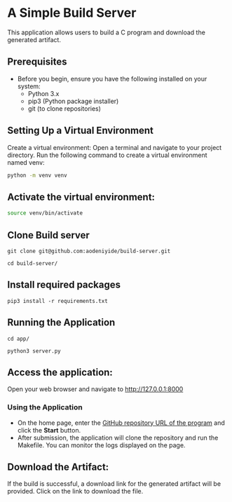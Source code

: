 # A Simple Build Server


This application allows users to build a C program and download the generated artifact.

## Prerequisites
 * Before you begin, ensure you have the following installed on your system:
   * Python 3.x
   * pip3 (Python package installer)
   * git (to clone repositories)




## Setting Up a Virtual Environment
Create a virtual environment: Open a terminal and navigate to your project directory. Run the following command to create a virtual environment named venv:
```bash
python -m venv venv
```
## Activate the virtual environment:

```bash
source venv/bin/activate
```

## Clone Build server
```
git clone git@github.com:aodeniyide/build-server.git

cd build-server/
```
## Install required packages
```
pip3 install -r requirements.txt
```


## Running the Application
```
cd app/

python3 server.py
```

## Access the application: 
Open your web browser and navigate to http://127.0.0.1:8000

### Using the Application
  * On the home page, enter the [GitHub repository URL of the program](git@github.com:aodeniyide/sample-program.git) and click the **Start** button.
  * After submission, the application will clone the repository and run the Makefile. You can monitor the logs displayed on the page.

## Download the Artifact:
If the build is successful, a download link for the generated artifact will be provided. Click on the link to download the file.
